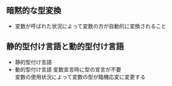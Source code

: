 ## 暗黙的な型変換
- 変数が呼ばれた状況によって変数の方が自動的に変換されること

## 静的型付け言語と動的型付け言語
- 静的型付け言語
- 動的型付け言語
  変数宣言時に型の宣言が不要  
  変数の使用状況によって変数の型が臨機応変に変更する
  

